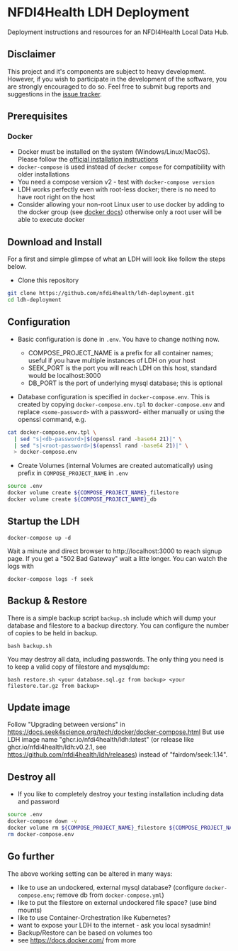 # NFDI4Health LDH Deployment

Deployment instructions and resources for an NFDI4Health Local Data Hub.


## Disclaimer

This project and it's components are subject to heavy development. 
However, if you wish to participate in the development of the software, you are strongly encouraged to do so. Feel free to submit bug reports and suggestions 
in the [issue tracker][project-issues]. 


## Prerequisites

### Docker

* Docker must be installed on the system (Windows/Linux/MacOS). Please follow the [official installation instructions][docker-install]
* `docker-compose` is used instead of `docker compose` for compatibility with older installations
* You need a compose version v2 - test with `docker-compose version`
* LDH works perfectly even with root-less docker; there is no need to have root right on the host
* Consider allowing your non-root Linux user to use docker by adding to the docker group
  (see [docker docs][docker-ugroup]) otherwise only a root user will be able to execute docker


## Download and Install

For a first and simple glimpse of what an LDH will look like follow the steps below.

* Clone this repository

```bash
git clone https://github.com/nfdi4health/ldh-deployment.git
cd ldh-deployment

```

## Configuration
* Basic configuration is done in `.env`. You have to change nothing now. 
    * COMPOSE_PROJECT_NAME is a prefix for all container names; useful if you have multiple instances of LDH on your host
    * SEEK_PORT is the port you will reach LDH on this host, standard would be localhost:3000
    * DB_PORT is the port of underlying mysql database; this is optional

* Database configuration is specified in `docker-compose.env`. This is created by copying `docker-compose.env.tpl` to `docker-compose.env` and replace `<some-password>` with a password-  either manually or using the openssl command, e.g.

```bash
cat docker-compose.env.tpl \
  | sed "s|<db-password>|$(openssl rand -base64 21)|" \
  | sed "s|<root-password>|$(openssl rand -base64 21)|" \
  > docker-compose.env

```

* Create Volumes (internal Volumes are created automatically) using prefix in `COMPOSE_PROJECT_NAME` in `.env`

```bash
source .env
docker volume create ${COMPOSE_PROJECT_NAME}_filestore
docker volume create ${COMPOSE_PROJECT_NAME}_db

```

## Startup the LDH

```
docker-compose up -d

```
Wait a minute and direct browser to http://localhost:3000 to reach signup page.
If you get a "502 Bad Gateway" wait a litte longer.
You can watch the logs with

```
docker-compose logs -f seek
```


## Backup & Restore
There is a simple backup script `backup.sh` include which will dump your database and filestore to a backup directory. 
You can configure the number of copies to be held in backup.

```
bash backup.sh

```

You may destroy all data, including passwords. The only thing you need is to keep a valid copy of filestore and mysqldump:

```
bash restore.sh <your database.sql.gz from backup> <your filestore.tar.gz from backup>
```

## Update image

Follow "Upgrading between versions" in https://docs.seek4science.org/tech/docker/docker-compose.html
But use LDH image name "ghcr.io/nfdi4health/ldh:latest" (or release like ghcr.io/nfdi4health/ldh:v0.2.1, see https://github.com/nfdi4health/ldh/releases) instead of "fairdom/seek:1.14".

## Destroy all

* If you like to completely destroy your testing installation including data and password

```bash
source .env
docker-compose down -v
docker volume rm ${COMPOSE_PROJECT_NAME}_filestore ${COMPOSE_PROJECT_NAME}_db
rm docker-compose.env

```

## Go further
The above working setting can be altered in many ways:
* like to use an undockered, external mysql database? (configure `docker-compose.env`; remove db from `docker-compose.yml`)
* like to put the filestore on external undockered file space? (use bind mounts)
* like to use Container-Orchestration like Kubernetes?
* want to expose your LDH to the internet - ask you local sysadmin!
* Backup/Restore can be based on volumes too
* see https://docs.docker.com/ from more



[project-issues]: https://github.com/nfdi4health/ldh-deployment/issues
[docker-install]: https://docs.docker.com/get-docker/
[docker-ugroup]: https://docs.docker.com/engine/install/linux-postinstall/#manage-docker-as-a-non-root-user
